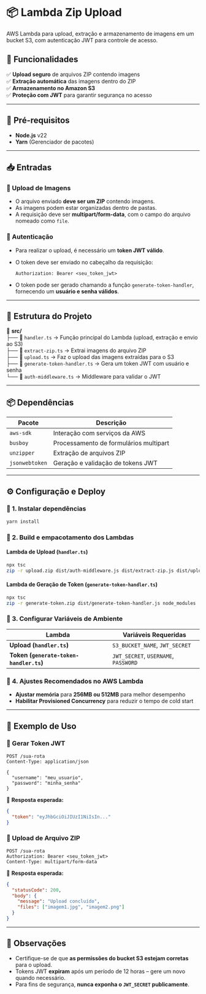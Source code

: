 # 📦 Lambda Zip Upload

AWS Lambda para upload, extração e armazenamento de imagens em um bucket S3, com autenticação JWT para controle de acesso.

## 🚀 Funcionalidades

✅ **Upload seguro** de arquivos ZIP contendo imagens  
✅ **Extração automática** das imagens dentro do ZIP  
✅ **Armazenamento no Amazon S3**  
✅ **Proteção com JWT** para garantir segurança no acesso

---

## 📌 Pré-requisitos

- **Node.js** v22
- **Yarn** (Gerenciador de pacotes)

---

## 📥 Entradas

### 🔹 Upload de Imagens

- O arquivo enviado **deve ser um ZIP** contendo imagens.
- As imagens podem estar organizadas dentro de pastas.
- A requisição deve ser **multipart/form-data**, com o campo do arquivo nomeado como `file`.

### 🔹 Autenticação

- Para realizar o upload, é necessário um **token JWT válido**.
- O token deve ser enviado no cabeçalho da requisição:

  ```http
  Authorization: Bearer <seu_token_jwt>
  ```

- O token pode ser gerado chamando a função `generate-token-handler`, fornecendo um **usuário e senha válidos**.

---

## 📂 Estrutura do Projeto

📁 **src/**  
├── 📜 `handler.ts` → Função principal do Lambda (upload, extração e envio ao S3)  
├── 📜 `extract-zip.ts` → Extrai imagens do arquivo ZIP  
├── 📜 `upload.ts` → Faz o upload das imagens extraídas para o S3  
├── 📜 `generate-token-handler.ts` → Gera um token JWT com usuário e senha  
└── 📜 `auth-middleware.ts` → Middleware para validar o JWT

---

## 📦 Dependências

| Pacote         | Descrição                              |
| -------------- | -------------------------------------- |
| `aws-sdk`      | Interação com serviços da AWS          |
| `busboy`       | Processamento de formulários multipart |
| `unzipper`     | Extração de arquivos ZIP               |
| `jsonwebtoken` | Geração e validação de tokens JWT      |

---

## ⚙️ Configuração e Deploy

### 🔹 1. Instalar dependências

```sh
yarn install
```

### 🔹 2. Build e empacotamento dos Lambdas

#### **Lambda de Upload (`handler.ts`)**

```sh
npx tsc
zip -r upload.zip dist/auth-middleware.js dist/extract-zip.js dist/upload.js dist/handler.js node_modules
```

#### **Lambda de Geração de Token (`generate-token-handler.ts`)**

```sh
npx tsc
zip -r generate-token.zip dist/generate-token-handler.js node_modules
```

### 🔹 3. Configurar Variáveis de Ambiente

| Lambda                                  | Variáveis Requeridas                 |
| --------------------------------------- | ------------------------------------ |
| **Upload (`handler.ts`)**               | `S3_BUCKET_NAME`, `JWT_SECRET`       |
| **Token (`generate-token-handler.ts`)** | `JWT_SECRET`, `USERNAME`, `PASSWORD` |

### 🔹 4. Ajustes Recomendados no AWS Lambda

- **Ajustar memória** para **256MB ou 512MB** para melhor desempenho
- **Habilitar Provisioned Concurrency** para reduzir o tempo de cold start

---

## 🎯 Exemplo de Uso

### 🔹 Gerar Token JWT

```http
POST /sua-rota
Content-Type: application/json

{
  "username": "meu_usuario",
  "password": "minha_senha"
}
```

🔹 **Resposta esperada:**

```json
{
  "token": "eyJhbGciOiJIUzI1NiIsIn..."
}
```

### 🔹 Upload de Arquivo ZIP

```http
POST /sua-rota
Authorization: Bearer <seu_token_jwt>
Content-Type: multipart/form-data
```

🔹 **Resposta esperada:**

```json
{
  "statusCode": 200,
  "body": {
    "message": "Upload concluído",
    "files": ["imagem1.jpg", "imagem2.png"]
  }
}
```

---

## 📌 Observações

- Certifique-se de que **as permissões do bucket S3 estejam corretas** para o upload.
- Tokens JWT **expiram** após um período de 12 horas – gere um novo quando necessário.
- Para fins de segurança, **nunca exponha o `JWT_SECRET` publicamente**.
